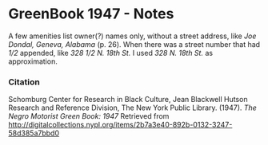 # GreenBook 1947 - Notes

A few amenities list owner(?) names only, without a street address, like _Joe Dondal, Geneva, Alabama_ (p. 26).
When there was a street number that had _1/2_ appended, like _328 1/2 N. 18th St._ I used _328 N. 18th St._ as approximation.

### Citation

Schomburg Center for Research in Black Culture, Jean Blackwell Hutson Research and Reference Division, The New York Public Library. (1947). _The Negro Motorist Green Book: 1947_ Retrieved from http://digitalcollections.nypl.org/items/2b7a3e40-892b-0132-3247-58d385a7bbd0
